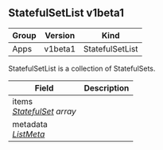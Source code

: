 ## StatefulSetList v1beta1

Group        | Version     | Kind
------------ | ---------- | -----------
Apps | v1beta1 | StatefulSetList



StatefulSetList is a collection of StatefulSets.



Field        | Description
------------ | -----------
items <br /> *[StatefulSet](#statefulset-v1beta1) array*  | 
metadata <br /> *[ListMeta](#listmeta-unversioned)*  | 

